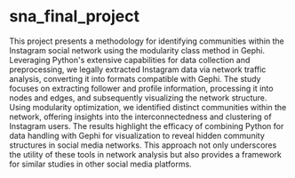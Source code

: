 # sna_final_project
 
This project presents a methodology for identifying communities within the Instagram social network using the modularity class method in Gephi. Leveraging Python's extensive capabilities for data collection and preprocessing, we legally extracted Instagram data via network traffic analysis, converting it into formats compatible with Gephi. The study focuses on extracting follower and profile information, processing it into nodes and edges, and subsequently visualizing the network structure. Using modularity optimization, we identified distinct communities within the network, offering insights into the interconnectedness and clustering of Instagram users. The results highlight the efficacy of combining Python for data handling with Gephi for visualization to reveal hidden community structures in social media networks. This approach not only underscores the utility of these tools in network analysis but also provides a framework for similar studies in other social media platforms.
